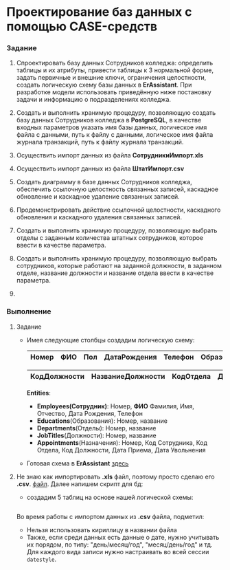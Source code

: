 # Проектирование баз данных с помощью CASE-средств

### Задание
1.  Спроектировать базу данных Сотрудников колледжа: определить таблицы и их   атрибуты, привести таблицы к 3 нормальной форме, задать первичные и внешние ключи, ограничения целостности, создать логическую схему базы данных  в **ErAssistant**.  При разработке модели использовать приведённую ниже постановку задачи и информацию о подразделениях колледжа.
   
2.	Создать и выполнить хранимую процедуру, позволяющую создать базу данных Сотрудников колледжа в **PostgreSQL**, в качестве входных параметров указать имя базы данных, логическое  имя файла с данными, путь к  файлу с данными, логическое  имя файла журнала транзакций, путь к  файлу журнала транзакций. 

3.  Осуществить импорт данных из файла **СотрудникиИмпорт.xls**
   
4.  Осуществить импорт данных из файла **ШтатИмпорт.csv**
   
5.  Создать диаграмму в  базе данных Сотрудников колледжа, обеспечить ссылочную целостность связанных записей, каскадное обновление и каскадное удаление связанных записей.

6.  Продемонстрировать действие ссылочной целостности, каскадного  обновления и каскадного  удаления связанных записей.

7.  Создать и выполнить хранимую процедуру, позволяющую выбрать отделы с заданным количества штатных сотрудников, которое ввести в качестве параметра.

8.  Создать и выполнить хранимую процедуру, позволяющую выбрать сотрудников, которые работают на заданной должности, в заданном отделе, название  должности и название отдела ввести в качестве параметра.  
9.  
### Выполнение

1. Задание 
   + Имея следующие столбцы создадим логическую схему:
    
        |Номер|ФИО|Пол|ДатаРождения|Телефон|Образование|НазваниеОтдела|
        |-|-|-|-|-|-|-|

        |КодДолжности|НазваниеДолжности|КодОтдела|ДатаПриема|ДатаУвольнения|
        |-|-|-|-|-|

        **Entities**:
        + **Employees(Сотрудник)**: Номер, **ФИО** Фамилия, Имя, Отчество, Дата Рождения, Телефон
        + **Educations**(Образования): Номер, название
        + **Departments**(Отделы): Номер, название
        + **JobTitles**(Должности): Номер, название
        + **Appointments**(Назначения): Номер, Код Сотрудника, Код Отдела, Код Должности, Дата Приема, Дата Увольнения
   + Готовая схема в **ErAssistant** [здесь](implementation/LogicScheme.erd) 
2. Не знаю как импортировать **.xls** файл, поэтому просто сделаю его **.csv**. [файл](csvСотрудникиИмпорт.csv). Далее напишем скрипт для бд:
   + создадим 5 таблиц на основе нашей логической схемы:
      ```sql
      
      ```

   Во время работы с импортом данных из **.csv** файла, подметил: 
   + Нельзя использовать кириллицу в названии файла
   + Также, если среди данных есть данные о дате, нужно учитывать их порядом, по типу: "день/месяц/год", "месяц/день/год" и тд. Для каждого вида записи нужно настраивать во всей сессии `datestyle`.
